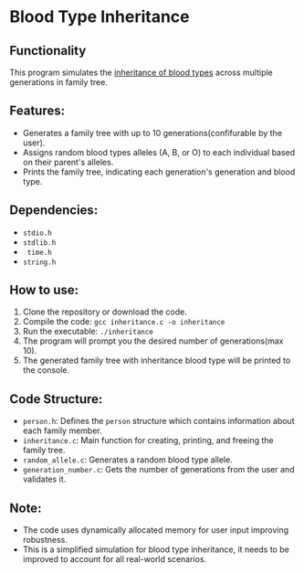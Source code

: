 # Blood Type Inheritance
## Functionality
This program simulates the [inheritance of blood types](https://www.youtube.com/watch?v=xfZhb6lmxjk) across multiple generations in family tree.
## Features:
* Generates a family tree with up to 10 generations(confifurable by the user).
* Assigns random blood types alleles (A, B, or O) to each individual based on their parent's alleles.
* Prints the family tree, indicating each generation's generation and blood type.
## Dependencies:
* `stdio.h`
* `stdlib.h`
* ` time.h`
* `string.h`
## How to use:
1. Clone the repository or download the code.
2. Compile the code: `gcc inheritance.c -o inheritance`
3. Run the executable: `./inheritance`
4. The program will prompt you the desired number of generations(max 10).
5. The generated family tree with inheritance blood type will be printed to the console.
## Code Structure:
* `person.h`: Defines the `person` structure which contains information about each family member.
* `inheritance.c`: Main function for creating, printing, and freeing the family tree.
* `random_allele.c`: Generates a random blood type allele.
* `generation_number.c`: Gets the number of generations from the user and validates it.
## Note:
* The code uses dynamically allocated memory for user input improving robustness.
* This is a simplified simulation for blood type inheritance, it needs to be improved to account for all real-world scenarios.

  

